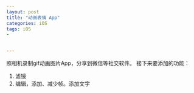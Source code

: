 ```yaml
---
layout: post
title: "动画表情 App"
categories: iOS   
tags: iOS
- 


---
```


照相机录制gif动画图片App，分享到微信等社交软件。
接下来要添加的功能：
1. 滤镜
2. 编辑，添加、减少帧。添加文字
